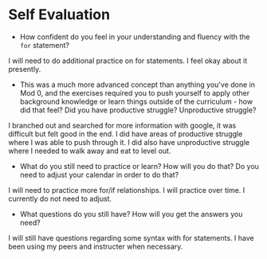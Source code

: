 # Self Evaluation

- How confident do you feel in your understanding and fluency with the `for` statement?

I will need to do additional practice on for statements. I feel okay about it presently.

- This was a much more advanced concept than anything you've done in Mod 0, and the exercises required you to push yourself to apply other background knowledge or learn things outside of the curriculum - how did that feel? Did you have productive struggle? Unproductive struggle?

I branched out and searched for more information with google, it was difficult but felt good in the end. I did have areas of productive struggle where I was able to push through it. I did also have unproductive struggle where I needed to walk away and eat to level out.

- What do you still need to practice or learn? How will you do that? Do you need to adjust your calendar in order to do that?

I will need to practice more for/if relationships. I will practice over time. I currently do not need to adjust.

- What questions do you still have? How will you get the answers you need?

I will still have questions regarding some syntax with for statements. I have been using my peers and instructer when necessary.